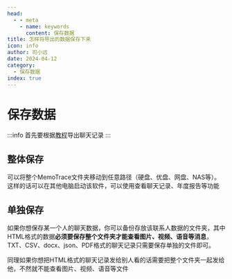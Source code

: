 ```yaml
---
head:
  - - meta
    - name: keywords
      content: 保存数据
title: 怎样将导出的数据保存下来
icon: info
author: 司小远
date: 2024-04-12
category:
  - 保存数据
index: true
---
```


# 保存数据

:::info
首先要根据[教程](exporter.md)导出聊天记录
:::

## 整体保存

可以将整个MemoTrace文件夹移动到任意路径（硬盘、优盘、网盘、NAS等）。这样的话可以在其他电脑启动该软件，可以使用查看聊天记录、年度报告等功能

## 单独保存

如果你想保存某一个人的聊天数据，你可以备份存放该联系人数据的文件夹，其中HTML格式的数据**必须要保存整个文件夹才能查看图片、视频、语音等消息**，TXT、CSV、docx、json、PDF格式的聊天记录只需要保存单独的文件即可。

同理如果你想把HTML格式的聊天记录发给别人看的话需要把整个文件夹一起发给他，不然就不能查看图片、视频、语音等文件